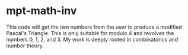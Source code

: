 # mpt-math-inv
This code will get the two numbers from the user to produce a modified Pascal's Triangle. This is only suitable for modulo 4 and revolves the numbers 0, 1, 2, and 3. 
My work is deeply rooted in combinatorics and number theory.
